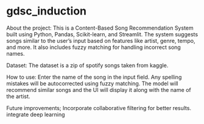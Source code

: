 # gdsc_induction
About the project:
This is a Content-Based Song Recommendation System built using Python, Pandas, Scikit-learn, and Streamlit. The system suggests songs similar to the user’s input based on features like artist, genre, tempo, and more. It also includes fuzzy matching for handling incorrect song names.

Dataset:
The dataset is a zip of spotify songs taken from kaggle.

How to use:
Enter the name of the song in the input field.
Any spelling mistakes will be autocorrected using fuzzy matching.
The model will recommend similar songs and the UI will display it along with the name of the artist.

Future improvements;
Incorporate collaborative filtering for better results.
integrate deep learning

